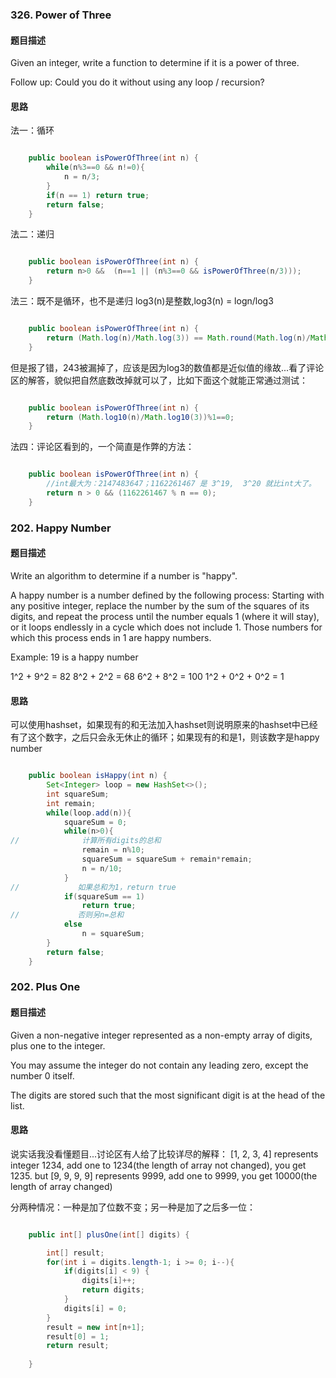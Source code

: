 ### 326. Power of Three
#### 题目描述

Given an integer, write a function to determine if it is a power of three.

Follow up:
Could you do it without using any loop / recursion?

#### 思路

法一：循环
```java

    public boolean isPowerOfThree(int n) {
        while(n%3==0 && n!=0){
            n = n/3;
        }
        if(n == 1) return true;
        return false;
    }

```

法二：递归
```java

	public boolean isPowerOfThree(int n) {
        return n>0 &&  (n==1 || (n%3==0 && isPowerOfThree(n/3)));
    }

```

法三：既不是循环，也不是递归
log3(n)是整数,log3(n) = logn/log3
```java

    public boolean isPowerOfThree(int n) {
        return (Math.log(n)/Math.log(3)) == Math.round(Math.log(n)/Math.log(3));
    }

```
但是报了错，243被漏掉了，应该是因为log3的数值都是近似值的缘故...看了评论区的解答，貌似把自然底数改掉就可以了，比如下面这个就能正常通过测试：
```java

	public boolean isPowerOfThree(int n) {
        return (Math.log10(n)/Math.log10(3))%1==0;
    }

```
法四：评论区看到的，一个简直是作弊的方法：
```java

    public boolean isPowerOfThree(int n) {
    	//int最大为：2147483647；1162261467 是 3^19,  3^20 就比int大了。  
        return n > 0 && (1162261467 % n == 0);
    }

```

### 202. Happy Number
#### 题目描述

Write an algorithm to determine if a number is "happy".

A happy number is a number defined by the following process: Starting with any positive integer, replace the number by the sum of the squares of its digits, and repeat the process until the number equals 1 (where it will stay), or it loops endlessly in a cycle which does not include 1. Those numbers for which this process ends in 1 are happy numbers.

Example: 19 is a happy number

1^2 + 9^2 = 82
8^2 + 2^2 = 68
6^2 + 8^2 = 100
1^2 + 0^2 + 0^2 = 1

#### 思路

可以使用hashset，如果现有的和无法加入hashset则说明原来的hashset中已经有了这个数字，之后只会永无休止的循环；如果现有的和是1，则该数字是happy number

```java

	public boolean isHappy(int n) {
        Set<Integer> loop = new HashSet<>();
        int squareSum;
        int remain;
        while(loop.add(n)){
            squareSum = 0;
            while(n>0){
//              计算所有digits的总和
                remain = n%10;
                squareSum = squareSum + remain*remain;
                n = n/10;
            }
//             如果总和为1，return true
            if(squareSum == 1) 
                return true;
//             否则另n=总和
            else 
                n = squareSum;
        }
        return false;
    }

```

### 202. Plus One
#### 题目描述
Given a non-negative integer represented as a non-empty array of digits, plus one to the integer.

You may assume the integer do not contain any leading zero, except the number 0 itself.

The digits are stored such that the most significant digit is at the head of the list.

#### 思路
说实话我没看懂题目...讨论区有人给了比较详尽的解释：
[1, 2, 3, 4] represents integer 1234, add one to 1234(the length of array not changed), you get 1235. but [9, 9, 9, 9] represents 9999, add one to 9999, you get 10000(the length of array changed)

分两种情况：一种是加了位数不变；另一种是加了之后多一位：

```java

	public int[] plusOne(int[] digits) {

        int[] result;
        for(int i = digits.length-1; i >= 0; i--){
            if(digits[i] < 9) {
                digits[i]++;
                return digits;
            }
            digits[i] = 0;
        }
        result = new int[n+1];
        result[0] = 1;
        return result;
        
    }
    
```